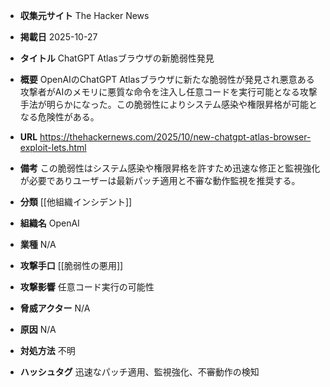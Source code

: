 - **収集元サイト**
The Hacker News

- **掲載日**
2025-10-27

- **タイトル**
ChatGPT Atlasブラウザの新脆弱性発見

- **概要**
OpenAIのChatGPT Atlasブラウザに新たな脆弱性が発見され悪意ある攻撃者がAIのメモリに悪質な命令を注入し任意コードを実行可能となる攻撃手法が明らかになった。この脆弱性によりシステム感染や権限昇格が可能となる危険性がある。

- **URL**
https://thehackernews.com/2025/10/new-chatgpt-atlas-browser-exploit-lets.html

- **備考**
この脆弱性はシステム感染や権限昇格を許すため迅速な修正と監視強化が必要でありユーザーは最新パッチ適用と不審な動作監視を推奨する。

- **分類**
[[他組織インシデント]]

- **組織名**
OpenAI

- **業種**
N/A

- **攻撃手口**
[[脆弱性の悪用]]

- **攻撃影響**
任意コード実行の可能性

- **脅威アクター**
N/A

- **原因**
N/A

- **対処方法**
不明

- **ハッシュタグ**
迅速なパッチ適用、監視強化、不審動作の検知
